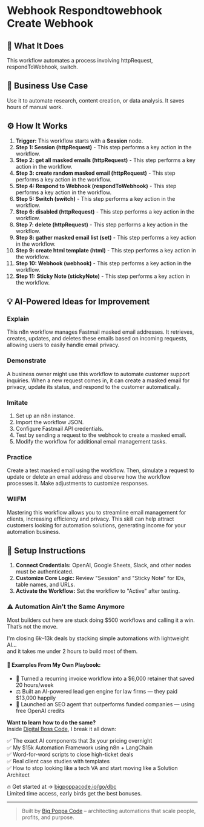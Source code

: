 # Webhook Respondtowebhook Create Webhook

## 🚀 What It Does
This workflow automates a process involving httpRequest, respondToWebhook, switch.

## 💼 Business Use Case
Use it to automate research, content creation, or data analysis. It saves hours of manual work.

## ⚙️ How It Works
1.  **Trigger:** This workflow starts with a **Session** node.
2. **Step 1: Session (httpRequest)** - This step performs a key action in the workflow.
3. **Step 2: get all masked emails (httpRequest)** - This step performs a key action in the workflow.
4. **Step 3: create random masked email (httpRequest)** - This step performs a key action in the workflow.
5. **Step 4: Respond to Webhook (respondToWebhook)** - This step performs a key action in the workflow.
6. **Step 5: Switch (switch)** - This step performs a key action in the workflow.
7. **Step 6: disabled (httpRequest)** - This step performs a key action in the workflow.
8. **Step 7: delete (httpRequest)** - This step performs a key action in the workflow.
9. **Step 8: gather masked email list (set)** - This step performs a key action in the workflow.
10. **Step 9: create html template (html)** - This step performs a key action in the workflow.
11. **Step 10: Webhook (webhook)** - This step performs a key action in the workflow.
12. **Step 11: Sticky Note (stickyNote)** - This step performs a key action in the workflow.

## 💡 AI-Powered Ideas for Improvement
### Explain
This n8n workflow manages Fastmail masked email addresses. It retrieves, creates, updates, and deletes these emails based on incoming requests, allowing users to easily handle email privacy.

### Demonstrate
A business owner might use this workflow to automate customer support inquiries. When a new request comes in, it can create a masked email for privacy, update its status, and respond to the customer automatically.

### Imitate
1. Set up an n8n instance.
2. Import the workflow JSON.
3. Configure Fastmail API credentials.
4. Test by sending a request to the webhook to create a masked email.
5. Modify the workflow for additional email management tasks.

### Practice
Create a test masked email using the workflow. Then, simulate a request to update or delete an email address and observe how the workflow processes it. Make adjustments to customize responses.

### WIIFM
Mastering this workflow allows you to streamline email management for clients, increasing efficiency and privacy. This skill can help attract customers looking for automation solutions, generating income for your automation business.

## 🔧 Setup Instructions
1. **Connect Credentials:** OpenAI, Google Sheets, Slack, and other nodes must be authenticated.
2. **Customize Core Logic:** Review "Session" and "Sticky Note" for IDs, table names, and URLs.
3. **Activate the Workflow:** Set the workflow to "Active" after testing.

### ⚠️ Automation Ain’t the Same Anymore

Most builders out here are stuck doing $500 workflows and calling it a win.  
That’s not the move.  

I'm closing $6k–$13k deals by stacking simple automations with lightweight AI...  
and it takes me under 2 hours to build most of them.

#### 🧠 Examples From My Own Playbook:
- 🔁 Turned a recurring invoice workflow into a $6,000 retainer that saved 20 hours/week  
- ⚖️ Built an AI-powered lead gen engine for law firms — they paid $13,000 happily  
- 🚀 Launched an SEO agent that outperforms funded companies — using free OpenAI credits  

**Want to learn how to do the same?**  
Inside [Digital Boss Code](https://bigpoppacode.io/go/dbc), I break it all down:

✅ The exact AI components that 3x your pricing overnight  
✅ My $15k Automation Framework using n8n + LangChain  
✅ Word-for-word scripts to close high-ticket deals  
✅ Real client case studies with templates  
✅ How to stop looking like a tech VA and start moving like a Solution Architect  

🔥 Get started at → [bigpoppacode.io/go/dbc](https://bigpoppacode.io/go/dbc)  
Limited time access, early birds get the best bonuses.

---
> Built by [Big Poppa Code](https://bigpoppacode.io) – architecting automations that scale people, profits, and purpose.
